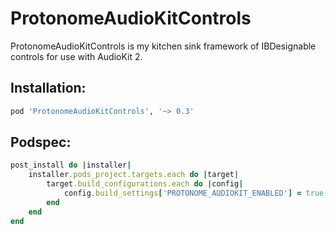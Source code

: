 # ProtonomeAudioKitControls

ProtonomeAudioKitControls is my kitchen sink framework of IBDesignable controls for use with AudioKit 2.

## Installation:

```ruby
pod 'ProtonomeAudioKitControls', '~> 0.3'
```

## Podspec:

```ruby
post_install do |installer|
    installer.pods_project.targets.each do |target|
        target.build_configurations.each do |config|
            config.build_settings['PROTONOME_AUDIOKIT_ENABLED'] = true
        end
    end
end
```